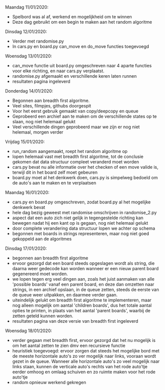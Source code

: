 Maandag 11/01/2020: 
- Spelbord was al af, werkend en mogelijkheid om te winnen 
- Deze dag gebruikt om een begin te maken aan het random algoritme 

Dinsdag 12/01/2020: 
- Verder met randomise.py
- In cars.py en board.py can_move en do_move functies toegevoegd 

Woensdag 13/01/2020: 
- can_move functie uit board.py omgeschreven naar 4 aparte functies voor elke richting, en naar cars.py verplaatst.
- randomise.py afgemaakt en verschillende keren laten runnen 
- resultaten pagina ingeleverd 

Donderdag 14/01/2020: 
- Begonnen aan breadth first algoritme. 
- Veel sites, filmpjes, githubs doorgespit 
- Voor het eerst gebruik gemaakt van copy/deepcopy en queue
- Geprobeerd een archief aan te maken om de verschillende states op te slaan, nog niet helemaal gelukt 
- Veel verschillende dingen geprobeerd maar we zijn er nog niet helemaal, morgen verder 

Vrijdag 15/01/2020: 
- run_random aangemaakt, roept het random algoritme op 
- lopen helemaal vast met breadth first algoritme, tot de conclusie gekomen dat data structuur compleet veranderd moet worden 
- cars.py bevat nu alle informatie over het checken of een move valide is, terwijl dit in het board zelf moet gebeuren 
- board.py moet al het denkwerk doen, cars.py is simpelweg bedoeld om de auto's aan te maken en te verplaatsen 

Maandag 16/01/2020:
- cars.py en board.py omgeschreven, zodat board.py al het mogelijke denkwerk bevat
- hele dag bezig geweest met randomise omschrijven in randomise_2.py
- aspect dat een auto zich niet gelijk in tegengestelde richting kan bewegen nadat hij een kant op is gegaan, nog niet helemaal gelukt
- door complete verandering data structuur lopen we achter op schema 
- begonnen met boards in strings representeren, maar nog niet goed gekoppeld aan de algoritmes 

Dinsdag 17/01/2020:
- begonnen aan breadth first algoritme
- ervoor gezorgd dat een board steeds opgeslagen wordt als string, die daarna weer gedecode kan worden wanneer er een nieuw parent board gegenereerd moet worden. 
- we lopen tegen erg veel dingen aan, zoals het juist aanmaken van alle 'possible boards' vanaf een parent board, en deze dan omzetten naar strings, in een archief opslaan, in de queue zetten, steeds de eerste van de queue weer uitpakken, en daarmee verder gaan. 
- uiteindelijk gelukt om breadth first algoritme te implementeren, maar nog alleen mogelijk om aantal 'children boards', dus het totale aantal opties te printen, in plaats van het aantal 'parent boards', waarbij de zetten geteld kunnen worden. 
- resultaten pagina van deze versie van breadth first ingeleverd

Woensdag 18/01/2020:
- verder gegaan met breadth first, ervoor gezorgd dat het nu mogelijk is om het aantal zetten te zien dmv een recursieve functie
- heuristiek toegevoegd: ervoor zorgen dat steeds het mogelijke bord met de meeste horizontale auto's zo ver mogelijk naar links, vooraan wordt gezet in de queue. Wanneer alle horizontale auto's zo veel mogelijk naar links staan, kunnen de verticale auto's rechts van het rode auto'tje eerder omhoog en omlaag schuiven en zo ruimte maken voor het rode auto'tje
- random opnieuw werkend gekregen 
